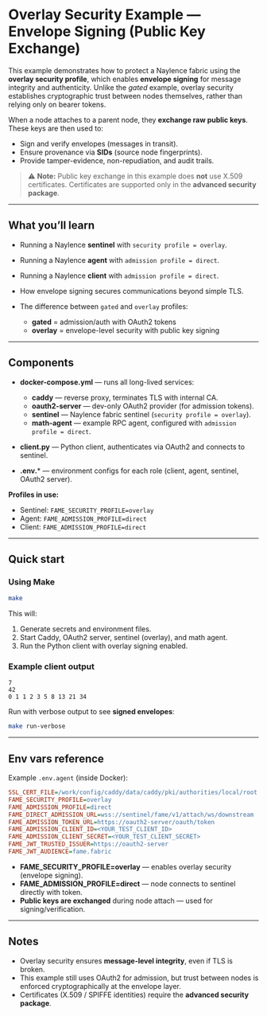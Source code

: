 # Overlay Security Example — Envelope Signing (Public Key Exchange)

This example demonstrates how to protect a Naylence fabric using the **overlay security profile**, which enables **envelope signing** for message integrity and authenticity. Unlike the *gated* example, overlay security establishes cryptographic trust between nodes themselves, rather than relying only on bearer tokens.

When a node attaches to a parent node, they **exchange raw public keys**. These keys are then used to:

* Sign and verify envelopes (messages in transit).
* Ensure provenance via **SIDs** (source node fingerprints).
* Provide tamper-evidence, non-repudiation, and audit trails.

> ⚠️ **Note:** Public key exchange in this example does **not** use X.509 certificates. Certificates are supported only in the **advanced security package**.

---

## What you’ll learn

* Running a Naylence **sentinel** with `security profile = overlay`.
* Running a Naylence **agent** with `admission profile = direct`.
* Running a Naylence **client** with `admission profile = direct`.
* How envelope signing secures communications beyond simple TLS.
* The difference between `gated` and `overlay` profiles:

  * **gated** = admission/auth with OAuth2 tokens
  * **overlay** = envelope-level security with public key signing

---

## Components

* **docker-compose.yml** — runs all long-lived services:

  * **caddy** — reverse proxy, terminates TLS with internal CA.
  * **oauth2-server** — dev-only OAuth2 provider (for admission tokens).
  * **sentinel** — Naylence fabric sentinel (`security profile = overlay`).
  * **math-agent** — example RPC agent, configured with `admission profile = direct`.
* **client.py** — Python client, authenticates via OAuth2 and connects to sentinel.
* **.env.**\* — environment configs for each role (client, agent, sentinel, OAuth2 server).

**Profiles in use:**

* Sentinel: `FAME_SECURITY_PROFILE=overlay`
* Agent: `FAME_ADMISSION_PROFILE=direct`
* Client: `FAME_ADMISSION_PROFILE=direct`

---

## Quick start

### Using Make

```bash
make
```

This will:

1. Generate secrets and environment files.
2. Start Caddy, OAuth2 server, sentinel (overlay), and math agent.
3. Run the Python client with overlay signing enabled.

### Example client output

```
7
42
0 1 1 2 3 5 8 13 21 34
```

Run with verbose output to see **signed envelopes**:

```bash
make run-verbose
```

---

## Env vars reference

Example `.env.agent` (inside Docker):

```ini
SSL_CERT_FILE=/work/config/caddy/data/caddy/pki/authorities/local/root.crt
FAME_SECURITY_PROFILE=overlay
FAME_ADMISSION_PROFILE=direct
FAME_DIRECT_ADMISSION_URL=wss://sentinel/fame/v1/attach/ws/downstream
FAME_ADMISSION_TOKEN_URL=https://oauth2-server/oauth/token
FAME_ADMISSION_CLIENT_ID=<YOUR_TEST_CLIENT_ID>
FAME_ADMISSION_CLIENT_SECRET=<YOUR_TEST_CLIENT_SECRET>
FAME_JWT_TRUSTED_ISSUER=https://oauth2-server
FAME_JWT_AUDIENCE=fame.fabric
```

* **FAME\_SECURITY\_PROFILE=overlay** — enables overlay security (envelope signing).
* **FAME\_ADMISSION\_PROFILE=direct** — node connects to sentinel directly with token.
* **Public keys are exchanged** during node attach — used for signing/verification.

---

## Notes

* Overlay security ensures **message-level integrity**, even if TLS is broken.
* This example still uses OAuth2 for admission, but trust between nodes is enforced cryptographically at the envelope layer.
* Certificates (X.509 / SPIFFE identities) require the **advanced security package**.
